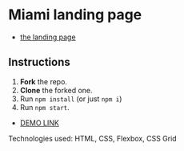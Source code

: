 # Miami landing page
-  [the landing page](https://www.figma.com/file/nHz8bflIwJaWP3P99vKTH5/miami_home_new?node-id=0%3A2)

## Instructions
1. **Fork** the repo.
2. **Clone** the forked one.
3. Run `npm install` (or just `npm i`)
4. Run `npm start`.

 -  [DEMO LINK](https://<your_account>.github.io/layout_miami/)

Technologies used:  HTML, CSS, Flexbox, CSS Grid
